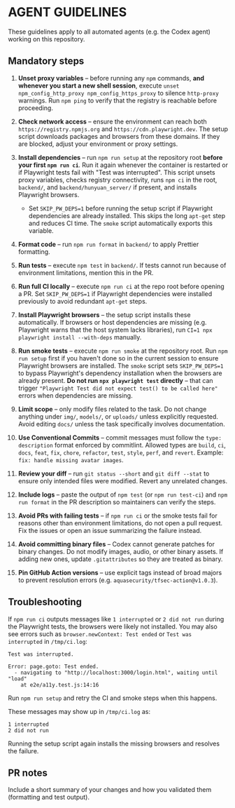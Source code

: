 # AGENT GUIDELINES

These guidelines apply to all automated agents (e.g. the Codex agent) working on this repository.

## Mandatory steps

1. **Unset proxy variables** – before running any `npm` commands, **and whenever you start a new shell session**, execute `unset npm_config_http_proxy npm_config_https_proxy` to silence `http-proxy` warnings.
   Run `npm ping` to verify that the registry is reachable before proceeding.
2. **Check network access** – ensure the environment can reach both
   `https://registry.npmjs.org` and `https://cdn.playwright.dev`. The setup
   script downloads packages and browsers from these domains. If they are
   blocked, adjust your environment or proxy settings.

3. **Install dependencies** – run `npm run setup` at the repository root **before your first `npm run ci`**. Run it again whenever the container is restarted or if Playwright tests fail with "Test was interrupted". This script unsets proxy variables, checks registry connectivity, runs `npm ci` in the root, `backend/`, and `backend/hunyuan_server/` if present, and installs Playwright browsers.
   - Set `SKIP_PW_DEPS=1` before running the setup script if Playwright dependencies are already installed. This skips the long `apt-get` step and reduces CI time. The `smoke` script automatically exports this variable.
4. **Format code** – run `npm run format` in `backend/` to apply Prettier formatting.
5. **Run tests** – execute `npm test` in `backend/`. If tests cannot run because of environment limitations, mention this in the PR.
6. **Run full CI locally** – execute `npm run ci` at the repo root before opening a PR. Set `SKIP_PW_DEPS=1` if Playwright dependencies were installed previously to avoid redundant `apt-get` steps.
7. **Install Playwright browsers** – the setup script installs these automatically. If browsers or host dependencies are missing (e.g. Playwright warns that the host system lacks libraries), run `CI=1 npx playwright install --with-deps` manually.
8. **Run smoke tests** – execute `npm run smoke` at the repository root. Run `npm run setup` first if you haven't done so in the current session to ensure Playwright browsers are installed. The `smoke` script sets `SKIP_PW_DEPS=1` to bypass Playwright's dependency installation when the browsers are already present. **Do not run `npx playwright test` directly** – that can trigger `"Playwright Test did not expect test() to be called here"` errors when dependencies are missing.
9. **Limit scope** – only modify files related to the task. Do not change anything under `img/`, `models/`, or `uploads/` unless explicitly requested. Avoid editing `docs/` unless the task specifically involves documentation.
10. **Use Conventional Commits** – commit messages must follow the `type: description` format enforced by commitlint. Allowed types are `build`, `ci`, `docs`, `feat`, `fix`, `chore`, `refactor`, `test`, `style`, `perf`, and `revert`. Example: `fix: handle missing avatar images`.
11. **Review your diff** – run `git status --short` and `git diff --stat` to ensure only intended files were modified. Revert any unrelated changes.
12. **Include logs** – paste the output of `npm test` (or `npm run test-ci`) and `npm run format` in the PR description so maintainers can verify the steps.
13. **Avoid PRs with failing tests** – if `npm run ci` or the smoke tests fail for reasons other than environment limitations, do not open a pull request. Fix the issues or open an issue summarizing the failure instead.
14. **Avoid committing binary files** – Codex cannot generate patches for binary changes. Do not modify images, audio, or other binary assets. If adding new ones, update `.gitattributes` so they are treated as binary.
15. **Pin GitHub Action versions** – use explicit tags instead of broad majors to prevent resolution errors (e.g. `aquasecurity/tfsec-action@v1.0.3`).

## Troubleshooting

If `npm run ci` outputs messages like `1 interrupted` or `2 did not run` during the Playwright tests, the browsers were likely not installed. You may also see errors such as `browser.newContext: Test ended` or `Test was interrupted` in `/tmp/ci.log`:

```
Test was interrupted.

Error: page.goto: Test ended.
  - navigating to "http://localhost:3000/login.html", waiting until "load"
    at e2e/a11y.test.js:14:16
```

Run `npm run setup` and retry the CI and smoke steps when this happens.

These messages may show up in `/tmp/ci.log` as:

```
1 interrupted
2 did not run
```

Running the setup script again installs the missing browsers and resolves the failure.

## PR notes

Include a short summary of your changes and how you validated them (formatting and test output).
